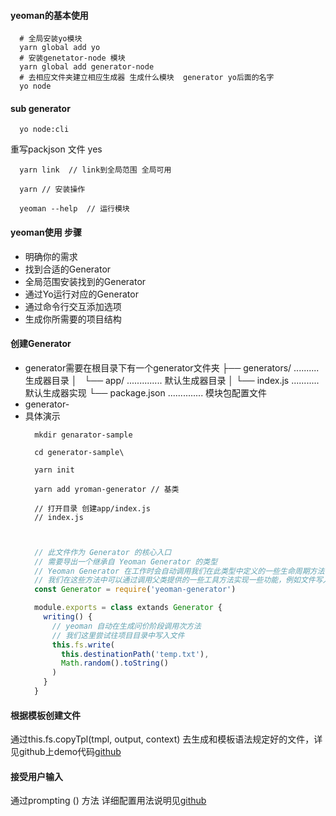 #### yeoman的基本使用
  ```
    # 全局安装yo模块
    yarn global add yo 
    # 安装genetator-node 模块
    yarn global add generator-node
    # 去相应文件夹建立相应生成器 生成什么模块  generator yo后面的名字
    yo node
  ```

#### sub generator
  ```
    yo node:cli
  ```
  重写packjson 文件 yes
  ```
    yarn link  // link到全局范围 全局可用

    yarn // 安装操作

    yeoman --help  // 运行模块
  ```

#### yeoman使用  步骤
  + 明确你的需求
  + 找到合适的Generator
  + 全局范围安装找到的Generator
  + 通过Yo运行对应的Generator
  + 通过命令行交互添加选项
  + 生成你所需要的项目结构

#### 创建Generator
  + generator需要在根目录下有一个generator文件夹
    ├── generators/       .......... 生成器目录
    │   └── app/      .............. 默认生成器目录
    │    └── index.js    ........... 默认生成器实现
    └── package.json  .............. 模块包配置文件 
  + generator-<name>
  + 具体演示
    ```
      mkdir genarator-sample
      
      cd generator-sample\

      yarn init

      yarn add yroman-generator // 基类

      // 打开目录 创建app/index.js
      // index.js

      

    ```
    ```js
      // 此文件作为 Generator 的核心入口
      // 需要导出一个继承自 Yeoman Generator 的类型
      // Yeoman Generator 在工作时会自动调用我们在此类型中定义的一些生命周期方法
      // 我们在这些方法中可以通过调用父类提供的一些工具方法实现一些功能，例如文件写入
      const Generator = require('yeoman-generator')

      module.exports = class extands Generator {
        writing() {
          // yeoman 自动在生成问价阶段调用次方法
          // 我们这里尝试往项目目录中写入文件
          this.fs.write(
            this.destinationPath('temp.txt'),
            Math.random().toString()
          )
        }
      }
    ```
#### 根据模板创建文件 

  通过this.fs.copyTpl(tmpl, output, context) 去生成和模板语法规定好的文件，详见github上demo代码[github](https://github.com/bootstet/generator-sample)

#### 接受用户输入
  通过prompting () 方法
  详细配置用法说明见[github](https://github.com/bootstet/generator-sample)